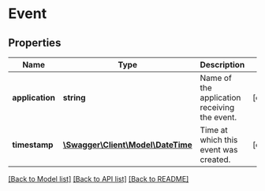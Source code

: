 # Event

## Properties
Name | Type | Description | Notes
------------ | ------------- | ------------- | -------------
**application** | **string** | Name of the application receiving the event. | [optional] 
**timestamp** | [**\Swagger\Client\Model\\DateTime**](\DateTime.md) | Time at which this event was created. | [optional] 

[[Back to Model list]](../README.md#documentation-for-models) [[Back to API list]](../README.md#documentation-for-api-endpoints) [[Back to README]](../README.md)


